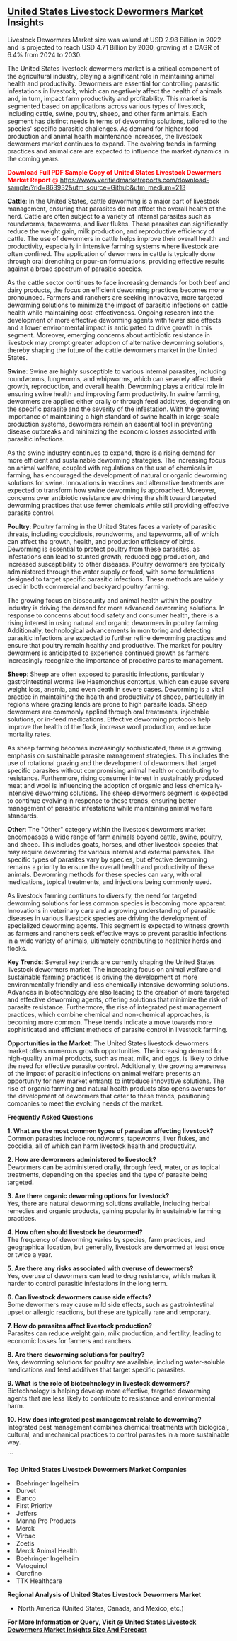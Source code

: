 <h2><a href="https://www.verifiedmarketreports.com/download-sample/?rid=863932&amp;utm_source=Github&amp;utm_medium=213" target="_blank">United States Livestock Dewormers Market</a> Insights</h2><p>Livestock Dewormers Market size was valued at USD 2.98 Billion in 2022 and is projected to reach USD 4.71 Billion by 2030, growing at a CAGR of 6.4% from 2024 to 2030.</p><p><p>The United States livestock dewormers market is a critical component of the agricultural industry, playing a significant role in maintaining animal health and productivity. Dewormers are essential for controlling parasitic infestations in livestock, which can negatively affect the health of animals and, in turn, impact farm productivity and profitability. This market is segmented based on applications across various types of livestock, including cattle, swine, poultry, sheep, and other farm animals. Each segment has distinct needs in terms of deworming solutions, tailored to the species' specific parasitic challenges. As demand for higher food production and animal health maintenance increases, the livestock dewormers market continues to expand. The evolving trends in farming practices and animal care are expected to influence the market dynamics in the coming years. <p><span class=""><span style="color: #ff0000;"><strong>Download Full PDF Sample Copy of United States Livestock Dewormers Market Report</strong> @ </span><a href="https://www.verifiedmarketreports.com/download-sample/?rid=863932&amp;utm_source=Github&amp;utm_medium=213" target="_blank">https://www.verifiedmarketreports.com/download-sample/?rid=863932&amp;utm_source=Github&amp;utm_medium=213</a></span></p></p><p><strong>Cattle</strong>: In the United States, cattle deworming is a major part of livestock management, ensuring that parasites do not affect the overall health of the herd. Cattle are often subject to a variety of internal parasites such as roundworms, tapeworms, and liver flukes. These parasites can significantly reduce the weight gain, milk production, and reproductive efficiency of cattle. The use of dewormers in cattle helps improve their overall health and productivity, especially in intensive farming systems where livestock are often confined. The application of dewormers in cattle is typically done through oral drenching or pour-on formulations, providing effective results against a broad spectrum of parasitic species.<p>As the cattle sector continues to face increasing demands for both beef and dairy products, the focus on efficient deworming practices becomes more pronounced. Farmers and ranchers are seeking innovative, more targeted deworming solutions to minimize the impact of parasitic infections on cattle health while maintaining cost-effectiveness. Ongoing research into the development of more effective deworming agents with fewer side effects and a lower environmental impact is anticipated to drive growth in this segment. Moreover, emerging concerns about antibiotic resistance in livestock may prompt greater adoption of alternative deworming solutions, thereby shaping the future of the cattle dewormers market in the United States.</p><p><strong>Swine</strong>: Swine are highly susceptible to various internal parasites, including roundworms, lungworms, and whipworms, which can severely affect their growth, reproduction, and overall health. Deworming plays a critical role in ensuring swine health and improving farm productivity. In swine farming, dewormers are applied either orally or through feed additives, depending on the specific parasite and the severity of the infestation. With the growing importance of maintaining a high standard of swine health in large-scale production systems, dewormers remain an essential tool in preventing disease outbreaks and minimizing the economic losses associated with parasitic infections.<p>As the swine industry continues to expand, there is a rising demand for more efficient and sustainable deworming strategies. The increasing focus on animal welfare, coupled with regulations on the use of chemicals in farming, has encouraged the development of natural or organic deworming solutions for swine. Innovations in vaccines and alternative treatments are expected to transform how swine deworming is approached. Moreover, concerns over antibiotic resistance are driving the shift toward targeted deworming practices that use fewer chemicals while still providing effective parasite control.</p><p><strong>Poultry</strong>: Poultry farming in the United States faces a variety of parasitic threats, including coccidiosis, roundworms, and tapeworms, all of which can affect the growth, health, and production efficiency of birds. Deworming is essential to protect poultry from these parasites, as infestations can lead to stunted growth, reduced egg production, and increased susceptibility to other diseases. Poultry dewormers are typically administered through the water supply or feed, with some formulations designed to target specific parasitic infections. These methods are widely used in both commercial and backyard poultry farming.<p>The growing focus on biosecurity and animal health within the poultry industry is driving the demand for more advanced deworming solutions. In response to concerns about food safety and consumer health, there is a rising interest in using natural and organic dewormers in poultry farming. Additionally, technological advancements in monitoring and detecting parasitic infections are expected to further refine deworming practices and ensure that poultry remain healthy and productive. The market for poultry dewormers is anticipated to experience continued growth as farmers increasingly recognize the importance of proactive parasite management.</p><p><strong>Sheep</strong>: Sheep are often exposed to parasitic infections, particularly gastrointestinal worms like Haemonchus contortus, which can cause severe weight loss, anemia, and even death in severe cases. Deworming is a vital practice in maintaining the health and productivity of sheep, particularly in regions where grazing lands are prone to high parasite loads. Sheep dewormers are commonly applied through oral treatments, injectable solutions, or in-feed medications. Effective deworming protocols help improve the health of the flock, increase wool production, and reduce mortality rates.<p>As sheep farming becomes increasingly sophisticated, there is a growing emphasis on sustainable parasite management strategies. This includes the use of rotational grazing and the development of dewormers that target specific parasites without compromising animal health or contributing to resistance. Furthermore, rising consumer interest in sustainably produced meat and wool is influencing the adoption of organic and less chemically-intensive deworming solutions. The sheep dewormers segment is expected to continue evolving in response to these trends, ensuring better management of parasitic infestations while maintaining animal welfare standards.</p><p><strong>Other</strong>: The "Other" category within the livestock dewormers market encompasses a wide range of farm animals beyond cattle, swine, poultry, and sheep. This includes goats, horses, and other livestock species that may require deworming for various internal and external parasites. The specific types of parasites vary by species, but effective deworming remains a priority to ensure the overall health and productivity of these animals. Deworming methods for these species can vary, with oral medications, topical treatments, and injections being commonly used.<p>As livestock farming continues to diversify, the need for targeted deworming solutions for less common species is becoming more apparent. Innovations in veterinary care and a growing understanding of parasitic diseases in various livestock species are driving the development of specialized deworming agents. This segment is expected to witness growth as farmers and ranchers seek effective ways to prevent parasitic infections in a wide variety of animals, ultimately contributing to healthier herds and flocks.</p><p><strong>Key Trends</strong>: Several key trends are currently shaping the United States livestock dewormers market. The increasing focus on animal welfare and sustainable farming practices is driving the development of more environmentally friendly and less chemically intensive deworming solutions. Advances in biotechnology are also leading to the creation of more targeted and effective deworming agents, offering solutions that minimize the risk of parasite resistance. Furthermore, the rise of integrated pest management practices, which combine chemical and non-chemical approaches, is becoming more common. These trends indicate a move towards more sophisticated and efficient methods of parasite control in livestock farming.</p><p><strong>Opportunities in the Market</strong>: The United States livestock dewormers market offers numerous growth opportunities. The increasing demand for high-quality animal products, such as meat, milk, and eggs, is likely to drive the need for effective parasite control. Additionally, the growing awareness of the impact of parasitic infections on animal welfare presents an opportunity for new market entrants to introduce innovative solutions. The rise of organic farming and natural health products also opens avenues for the development of dewormers that cater to these trends, positioning companies to meet the evolving needs of the market.</p><p><strong>Frequently Asked Questions</strong></p><p><strong>1. What are the most common types of parasites affecting livestock?</strong><br>Common parasites include roundworms, tapeworms, liver flukes, and coccidia, all of which can harm livestock health and productivity.</p><p><strong>2. How are dewormers administered to livestock?</strong><br>Dewormers can be administered orally, through feed, water, or as topical treatments, depending on the species and the type of parasite being targeted.</p><p><strong>3. Are there organic deworming options for livestock?</strong><br>Yes, there are natural deworming solutions available, including herbal remedies and organic products, gaining popularity in sustainable farming practices.</p><p><strong>4. How often should livestock be dewormed?</strong><br>The frequency of deworming varies by species, farm practices, and geographical location, but generally, livestock are dewormed at least once or twice a year.</p><p><strong>5. Are there any risks associated with overuse of dewormers?</strong><br>Yes, overuse of dewormers can lead to drug resistance, which makes it harder to control parasitic infestations in the long term.</p><p><strong>6. Can livestock dewormers cause side effects?</strong><br>Some dewormers may cause mild side effects, such as gastrointestinal upset or allergic reactions, but these are typically rare and temporary.</p><p><strong>7. How do parasites affect livestock production?</strong><br>Parasites can reduce weight gain, milk production, and fertility, leading to economic losses for farmers and ranchers.</p><p><strong>8. Are there deworming solutions for poultry?</strong><br>Yes, deworming solutions for poultry are available, including water-soluble medications and feed additives that target specific parasites.</p><p><strong>9. What is the role of biotechnology in livestock dewormers?</strong><br>Biotechnology is helping develop more effective, targeted deworming agents that are less likely to contribute to resistance and environmental harm.</p><p><strong>10. How does integrated pest management relate to deworming?</strong><br>Integrated pest management combines chemical treatments with biological, cultural, and mechanical practices to control parasites in a more sustainable way.</p>```</p><p><strong>Top United States Livestock Dewormers Market Companies</strong></p><div data-test-id=""><p><li>Boehringer Ingelheim</li><li> Durvet</li><li> Elanco</li><li> First Priority</li><li> Jeffers</li><li> Manna Pro Products</li><li> Merck</li><li> Virbac</li><li> Zoetis</li><li> Merck Animal Health</li><li> Boehringer Ingelheim</li><li> Vetoquinol</li><li> Ourofino</li><li> TTK Healthcare</li></p><div><strong>Regional Analysis of&nbsp;United States Livestock Dewormers Market</strong></div><ul><li dir="ltr"><p dir="ltr">North America&nbsp;(United States, Canada, and Mexico, etc.)</p></li></ul><p><strong>For More Information or Query, Visit @&nbsp;</strong><strong><a href="https://www.verifiedmarketreports.com/product/livestock-dewormers-market/?utm_source=Github&amp;utm_medium=213" target="_blank">United States Livestock Dewormers Market Insights Size And Forecast</a></strong></p></div>

